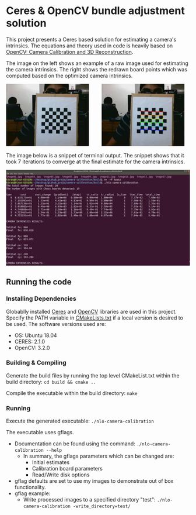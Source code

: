 # Ceres & OpenCV bundle adjustment solution

This project presents a Ceres based solution for estimating a camera's intrinsics. The equations and theory used in code is heavily based on [OpenCV: Camera Calibration and 3D Reconstruction](https://docs.opencv.org/2.4/modules/calib3d/doc/camera_calibration_and_3d_reconstruction.html).

The image on the left shows an example of a raw image used for estimating the camera intrinsics. The right shows the redrawn board points which was computed based on the optimized camera intrinsics.

<p float="center">
  <img src="media/image01.jpg" width="45%"/>
  &nbsp;&nbsp;&nbsp;&nbsp;&nbsp;&nbsp;&nbsp;
  <img src="media/image00.jpg" width="45%"/>
</p>

The image below is a snippet of terminal output. The snippet shows that it took 7 iterations to converge at the final estimate for the camera intrinsics.

<p align="center">
    <img src="media/terminal.png"/>
</p>

## Running the code

### Installing Dependencies

Globablly installed [Ceres](http://ceres-solver.org/installation.html#linux) and [OpenCV](https://docs.opencv.org/4.x/d7/d9f/tutorial_linux_install.html) libraries are used in this project. Specify the PATH variable in [CMakeLists.txt](CMakeLists.txt) if a local version is desired to be used. The software versions used are:

- OS: Ubuntu 18.04
- CERES: 2.1.0
- OpenCV: 3.2.0

### Building & Compiling

Generate the build files by running the top level CMakeList.txt within the build directory:
`cd build && cmake ..`

Compile the executable within the build directory: `make`

### Running

Execute the generated executable: `./nlo-camera-calibration`

The executable uses gflags.

- Documentation can be found using the command: `./nlo-camera-calibration --help`
  - In summary, the gflags parameters which can be changed are:
    - Initial estimates
    - Calibration board parameters
    - Read/Write disk options
- gflag defaults are set to use my images to demonstrate out of box functionality.
- gflag example:
  - Write processed images to a specified directory "test": `./nlo-camera-calibration -write_directory=test/`
